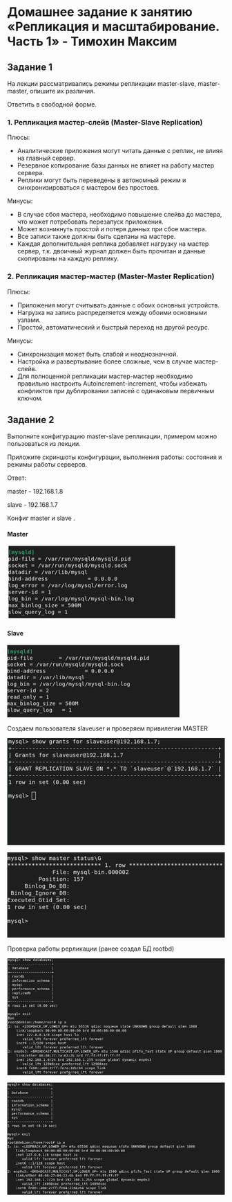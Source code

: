 # Домашнее задание к занятию «Репликация и масштабирование. Часть 1» - Тимохин Максим

## Задание 1

На лекции рассматривались режимы репликации master-slave, master-master, опишите их различия.

Ответить в свободной форме.

### 1. Репликация мастер-слейв (Master-Slave Replication)

Плюсы:

- Аналитические приложения могут читать данные с реплик, не влияя на главный сервер.
- Резервное копирование базы данных не влияет на работу мастер сервера.
- Реплики могут быть переведены в автономный режим и синхронизироваться с мастером без простоев.

Минусы:

- В случае сбоя мастера, необходимо повышение слейва до мастера, что может потребовать перезапуск приложения.
- Может возникнуть простой и потеря данных при сбое мастера.
- Все записи также должны быть сделаны на мастере.
- Каждая дополнительная реплика добавляет нагрузку на мастер сервер, т.к. двоичный журнал должен быть прочитан и данные скопированы на каждую реплику.

### 2. Репликация мастер-мастер (Master-Master Replication) 

Плюсы:
- Приложения могут считывать данные с обоих основных устройств.
- Нагрузка на запись распределяется между обоими основными узлами.
- Простой, автоматический и быстрый переход на другой ресурс.

Минусы:
- Синхронизация может быть слабой и неоднозначной.
- Настройка и развертывание более сложные, чем в случае мастер-слейв.
- Для полноценной репликации мастер-мастер необходимо правильно настроить Autoincrement-increment, чтобы избежать конфликтов при дублировании записей с одинаковым первичным ключом.

## Задание 2

Выполните конфигурацию master-slave репликации, примером можно пользоваться из лекции.

Приложите скриншоты конфигурации, выполнения работы: состояния и режимы работы серверов.

Ответ:

master - 192.168.1.8

slave - 192.168.1.7

Конфиг master и slave .

#### Master

![master](https://github.com/MrAgrippa/bd-ib-homework/blob/main/img/12-06/master1.PNG)

#### Slave

![slave](https://github.com/MrAgrippa/bd-ib-homework/blob/main/img/12-06/slave1.PNG)

Создаем пользователя slaveuser и проверяем привилегии MASTER

![3](https://github.com/MrAgrippa/bd-ib-homework/blob/main/img/12-06/3.PNG)

![4](https://github.com/MrAgrippa/bd-ib-homework/blob/main/img/12-06/4.PNG)

Проверка работы рерликации (ранее создал БД rootbd)

![5](https://github.com/MrAgrippa/bd-ib-homework/blob/main/img/12-06/5.PNG)

![6](https://github.com/MrAgrippa/bd-ib-homework/blob/main/img/12-06/6.PNG)



